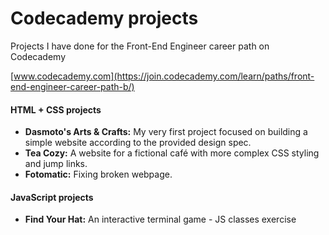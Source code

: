 # Codecademy projects

Projects I have done for the Front-End Engineer career path on Codecademy 

[www.codecademy.com](https://join.codecademy.com/learn/paths/front-end-engineer-career-path-b/)

#### HTML + CSS projects

- **Dasmoto's Arts & Crafts:**  My very first project focused on building a simple website according to the provided design spec.
- **Tea Cozy:** A website for a fictional café with more complex CSS styling and jump links.
- **Fotomatic:** Fixing broken webpage.


#### JavaScript projects

- **Find Your Hat:**  An interactive terminal game - JS classes exercise
